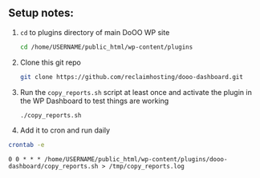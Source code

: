 ## Setup notes:

1. `cd` to plugins directory of main DoOO WP site
    ```bash
    cd /home/USERNAME/public_html/wp-content/plugins
    ```

2. Clone this git repo
    ```bash
    git clone https://github.com/reclaimhosting/dooo-dashboard.git
    ```

3. Run the `copy_reports.sh` script at least once and activate the plugin in the WP Dashboard to test things are working
   ```bash
   ./copy_reports.sh
   ```

4. Add it to cron and run daily
```bash
crontab -e
```

```
0 0 * * * /home/USERNAME/public_html/wp-content/plugins/dooo-dashboard/copy_reports.sh > /tmp/copy_reports.log
```
